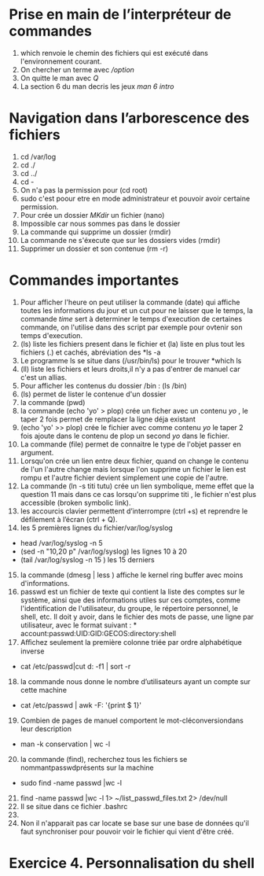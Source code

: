 # Prise en main de l’interpréteur de commandes
1. which renvoie le chemin des fichiers qui est exécuté dans l'environnement courant.
2. On chercher un terme  avec  */option*
3. On quitte le man avec *Q*
4. La section 6 du man  decris les jeux  *man 6 intro*

# Navigation dans l’arborescence des fichiers
1. cd  /var/log
2. cd ./ 
3. cd ../ 
4. cd - 
5. On n'a pas la permission pour (cd root)  
6. sudo c'est poour etre en mode administrateur et pouvoir avoir certaine permission.
7. Pour crée un dossier *MKdir* un fichier (nano)
8. Impossible car nous sommes pas dans le dossier 
9. La commande qui supprime un dossier (rmdir)
10. La commande ne s'éxecute que sur les dossiers vides (rmdir) 
11. Supprimer un dossier et son contenue  (rm -r)

# Commandes importantes
1. Pour afficher l'heure on peut utiliser la commande (date) qui affiche toutes les informations du jour et un cut pour ne laisser que le temps, la commande *time* sert à determiner le temps d'execution de certaines commande, on l'utilise dans des script par exemple pour ovtenir son temps d'execution.
2. (ls) liste les fichiers present dans le fichier  et (la) liste en plus tout les fichiers (.) et cachés, abréviation des *ls -a 
3. Le programme ls se situe dans (/usr/bin/ls) pour le trouver *which ls
4. (ll) liste les fichiers et leurs droits,il n'y a pas d'entrer de manuel car c'est un allias.
5. Pour afficher les contenus du dossier /bin : (ls /bin)
6. (ls) permet de lister le contenue d'un dossier
7. la commande (pwd)
8. la commande (echo 'yo' > plop) crée un ficher avec un contenu *yo* , le taper 2 fois permet de remplacer la ligne  déja existant
9. (echo 'yo' >> plop) crée le fichier avec comme contenu *yo* le taper 2 fois ajoute dans le contenu de plop  un second *yo* dans le fichier.
10. La commande (file) permet de connaitre le type de l'objet passer en argument.
11. Lorsqu'on crée un lien entre deux fichier, quand on change le contenu de l'un l'autre change mais lorsque l'on supprime un fichier le lien est rompu et l'autre fichier devient simplement une copie de l'autre.
12. La commande (ln -s titi tutu) crée un lien symbolique, meme  effet que la question 11 mais dans ce cas lorsqu'on supprime  titi , le  fichier n'est plus accessible (broken symbolic link).
13. les accourcis clavier permettent d’interrompre (ctrl +s) et reprendre le défilement à l’écran (ctrl + Q).
14. les 5 premières lignes du fichier/var/log/syslog 
  * head /var/log/syslog -n 5
  * (sed -n "10,20 p" /var/log/syslog) les lignes 10 à 20
  * (tail /var/log/syslog -n 15 ) les 15 derniers
 15. la commande (dmesg | less ) affiche le kernel ring buffer avec moins d'informations.
 16. passwd est un fichier de texte qui contient la liste des comptes sur le système, ainsi que des informations utiles sur ces comptes, comme l'identification de l'utilisateur, du groupe, le répertoire personnel, le shell, etc. Il doit y avoir, dans le fichier des mots de passe, une ligne par utilisateur, avec le format suivant : * account:passwd:UID:GID:GECOS:directory:shell 
17. Aﬀichez seulement la première colonne triée par ordre alphabétique inverse
*  cat /etc/passwd|cut d: -f1  | sort -r
18. la commande nous donne le nombre d’utilisateurs ayant un compte sur cette machine
  * cat /etc/passwd | awk -F: '{print $ 1}'
19. Combien de pages de manuel comportent le mot-cléconversiondans leur description
  * man -k conservation | wc -l 
20. la commande (find), recherchez tous les fichiers se nommantpasswdprésents sur la machine
  * sudo find -name passwd |wc -l
21. find -name passwd |wc -l  1> ~/list_passwd_files.txt 2> /dev/null
22. Il se situe dans ce fichier .bashrc
23.
24. Non il n'apparait pas car locate se base sur une base de données qu'il faut synchroniser pour pouvoir voir le fichier qui vient d'être créé.

# Exercice 4. Personnalisation du shell
